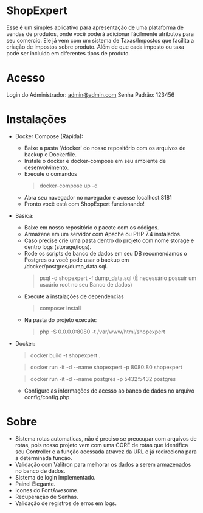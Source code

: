 # ShopExpert

Esse é um simples aplicativo para apresentação de uma plataforma de vendas de produtos, onde você poderá adicionar fácilmente atributos para seu comercio.
Ele já vem com um sistema de Taxas/Impostos que facilita a criação de impostos sobre produto. Além de que cada imposto ou taxa pode ser incluido em diferentes tipos de produto.

# Acesso

Login do Administrador: admin@admin.com
Senha Padrão: 123456

# Instalações

- Docker Compose (Rápida):
    - Baixe a pasta '/docker' do nosso repositório com os arquivos de backup e Dockerfile.
    - Instale o docker e docker-compose em seu ambiente de desenvolvimento.
    - Execute o comandos 
        > docker-compose up -d
    - Abra seu navegador no navegador e acesse localhost:8181
    - Pronto você está com ShopExpert funcionando!
- Básica:
    - Baixe em nosso repositório o pacote com os códigos.
    - Armazene em um servidor com Apache ou PHP 7.4 instalados.
    - Caso precise crie uma pasta dentro do projeto com nome storage e dentro logs (storage/logs).
    - Rode os scripts de banco de dados em seu DB recomendamos o Postgres ou você pode usar o backup em /docker/postgres/dump_data.sql.
        > psql -d shopexpert -f dump_data.sql (É necessário possuir um usuário root no seu Banco de dados)
    - Execute a instalações de dependencias 
        > composer install
    - Na pasta do projeto execute:
        > php -S 0.0.0.0:8080 -t /var/www/html/shopexpert 
- Docker:
    > docker build -t shopexpert .
    
    > docker run -it -d --name shopexpert -p 8080:80 shopexpert
    
    > docker run -it -d --name postgres -p 5432:5432 postgres
    
    - Configure as informações de acesso ao banco de dados no arquivo config/config.php

# Sobre

- Sistema rotas automaticas, não é preciso se preocupar com arquivos de rotas, pois nosso projeto vem com uma CORE de rotas que identifica seu Controller e a função acessada atravez da URL e já redireciona para a determinada função.
- Validação com Valitron para melhorar os dados a serem armazenados no banco de dados.
- Sistema de login implementado.
- Painel Elegante.
- Icones do FontAwesome.
- Recuperação de Senhas.
- Validação de registros de erros em logs.
